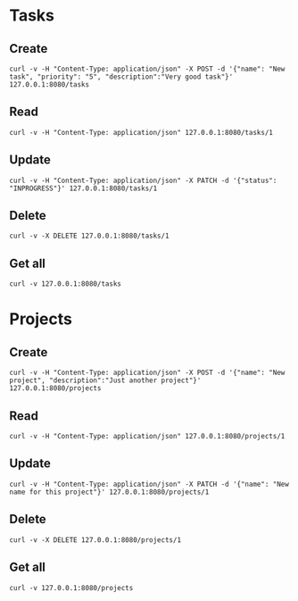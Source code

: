 # Tasks

## Create

```
curl -v -H "Content-Type: application/json" -X POST -d '{"name": "New task", "priority": "5", "description":"Very good task"}' 127.0.0.1:8080/tasks
```

## Read

```
curl -v -H "Content-Type: application/json" 127.0.0.1:8080/tasks/1
```

## Update
```
curl -v -H "Content-Type: application/json" -X PATCH -d '{"status": "INPROGRESS"}' 127.0.0.1:8080/tasks/1
```

## Delete

```
curl -v -X DELETE 127.0.0.1:8080/tasks/1
```

##  Get all

```
curl -v 127.0.0.1:8080/tasks
```


# Projects

## Create

```
curl -v -H "Content-Type: application/json" -X POST -d '{"name": "New project", "description":"Just another project"}' 127.0.0.1:8080/projects
```

## Read

```
curl -v -H "Content-Type: application/json" 127.0.0.1:8080/projects/1
```

## Update

```
curl -v -H "Content-Type: application/json" -X PATCH -d '{"name": "New name for this project"}' 127.0.0.1:8080/projects/1
```

## Delete
```
curl -v -X DELETE 127.0.0.1:8080/projects/1
```

##  Get all

```
curl -v 127.0.0.1:8080/projects
```